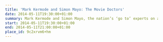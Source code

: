 ```yaml
---
title: 'Mark Kermode and Simon Mayo: The Movie Doctors'
date: 2014-05-11T19:30:00+01:00
summary: Mark Kermode and Simon Mayo, the nation’s ‘go to’ experts on all things film, take to the stage with a new, unique blend of movie trivia, forthright opinion, and no-holds-barred bickering.
start: 2014-05-11T19:30:00+01:00
end: 2014-05-11T21:00:00+01:00
place_id: 9c2xrvm6+hm
---
```

